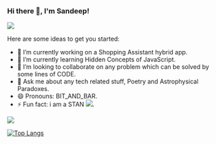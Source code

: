 ### Hi there 👋, I'm Sandeep!

<a href = "https://www.linkedin.com/in/sandeep-sharma-b39259124/" target = "_blank"><img src = "https://img.shields.io/badge/LinkedIn-0077B5?style=for-the-badge&logo=linkedin&logoColor=white" /></a>


Here are some ideas to get you started:

- 🔭 I’m currently working on a Shopping Assistant hybrid app.
- 🌱 I’m currently learning Hidden Concepts of JavaScript.
- 👯 I’m looking to collaborate on any problem which can be solved by some lines of CODE.
- 💬 Ask me about any tech related stuff, Poetry and Astrophysical Paradoxes.
- 😄 Pronouns: BIT_AND_BAR.
- ⚡ Fun fact: i am a STAN <a href = "https://www.youtube.com/channel/UCu3VoG0Q1S3nBQcgb2PAaBA" target = "_blank"><img src = "https://img.shields.io/badge/YouTube-FF0000?style=for-the-badge&logo=youtube&logoColor=white" /></a>.

<img src = "https://github-readme-stats.vercel.app/api?username=sandyboypraper&&show_icons=true&title_color=ffffff&icon_color=bb2acf&text_color=daf7dc&bg_color=151515&hide=stars" />

[![Top Langs](https://github-readme-stats.vercel.app/api/top-langs/?username=anuraghazra&&show_icons=true&title_color=ffffff&icon_color=bb2acf&text_color=daf7dc&bg_color=151515)](https://github.com/anuraghazra/github-readme-stats)
